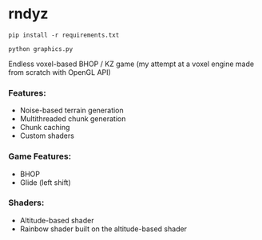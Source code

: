# rndyz

`pip install -r requirements.txt`

`python graphics.py`

Endless voxel-based BHOP / KZ game (my attempt at a voxel engine made from scratch with OpenGL API)

### Features:

- Noise-based terrain generation
- Multithreaded chunk generation
- Chunk caching
- Custom shaders

### Game Features:

- BHOP
- Glide (left shift)

### Shaders:

- Altitude-based shader
- Rainbow shader built on the altitude-based shader
